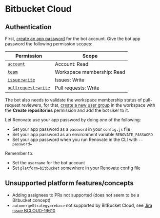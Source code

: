 # Bitbucket Cloud

## Authentication

First, [create an app password](https://support.atlassian.com/bitbucket-cloud/docs/app-passwords/) for the bot account.
Give the bot app password the following permission scopes:

| Permission                                                                                           | Scope                      |
| ---------------------------------------------------------------------------------------------------- | -------------------------- |
| [`account`](https://developer.atlassian.com/cloud/bitbucket/rest/intro/#account)                     | Account: Read              |
| [`team`](https://developer.atlassian.com/cloud/bitbucket/rest/intro/#team)                           | Workspace membership: Read |
| [`issue:write`](https://developer.atlassian.com/cloud/bitbucket/rest/intro/#issue-write)             | Issues: Write              |
| [`pullrequest:write`](https://developer.atlassian.com/cloud/bitbucket/rest/intro/#pullrequest-write) | Pull requests: Write       |

The bot also needs to validate the workspace membership status of pull-request reviewers, for that, [create a new user group](https://support.atlassian.com/bitbucket-cloud/docs/organize-workspace-members-into-groups/) in the workspace with the **Create repositories** permission and add the bot user to it.

Let Renovate use your app password by doing _one_ of the following:

- Set your app password as a `password` in your `config.js` file
- Set your app password as an environment variable `RENOVATE_PASSWORD`
- Set your app password when you run Renovate in the CLI with `--password=`

Remember to:

- Set the `username` for the bot account
- Set `platform=bitbucket` somewhere in your Renovate config file

## Unsupported platform features/concepts

- Adding assignees to PRs not supported (does not seem to be a Bitbucket concept)
- `automergeStrategy=rebase` not supported by BitBucket Cloud, see [Jira issue BCLOUD-16610](https://jira.atlassian.com/browse/BCLOUD-16610)
